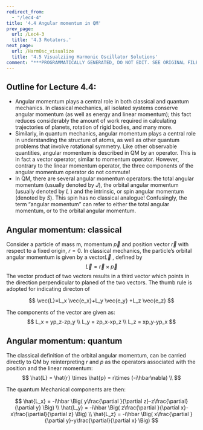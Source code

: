 ```yaml
---
redirect_from:
  - "/lec4-4"
title: '4.4 Angular momentum in QM'
prev_page:
  url: /Lec4-3
  title: '4.3 Rotators.'
next_page:
  url: /HarmOsc_visualize
  title: '4.5 Visualziing Harmonic Oscillator Solutions'
comment: "***PROGRAMMATICALLY GENERATED, DO NOT EDIT. SEE ORIGINAL FILES IN /content***"
---
```

## Outline for Lecture 4.4:  

- Angular momentum plays a central role in both classical and quantum mechanics. In classical mechanics, all isolated systems conserve angular momentum (as well as energy and linear momentum); this fact reduces considerably the amount of work required in calculating trajectories of planets, rotation of rigid bodies, and many more. 
- Similarly, in quantum mechanics, angular momentum plays a central role in understanding the structure of atoms, as well as other quantum problems that involve rotational symmetry. Like other observable quantities, angular momentum is described in QM by an operator. This is in fact a vector operator, similar to momentum operator. However, contrary to the linear momentum operator, the three components of the angular momentum operator do not commute!
- In QM, there are several angular momentum operators: the total angular momentum (usually denoted by $J$), the orbital angular momentum (usually denoted by $L$ ) and the intrinsic, or spin angular momentum (denoted by $S$). This spin has no classical analogue! Confusingly, the term “angular momentum” can refer to either the total angular momentum, or to the orbital angular momentum.



## Angular momentum: classical

Consider a particle of mass m, momentum $\vec{p}$ and position vector $\vec{r}$ with respect to a fixed origin, $r = 0$. In classical mechanics, the particle’s orbital angular momentum is given by a vector$\vec{L}$ , defined by
$$
\vec{L} = \vec{r}  \times \vec{p}
$$
The vector product of two vectors results in a third vector which points in the direction perpendicular to planed of the two vectors. The thumb rule is adopted for indicating directon of 


$$
\vec{L}=L_x \vec{e_x}+L_y \vec{e_y} +L_z \vec{e_z}
$$


 The components of the vector are given as:
$$
L_x = yp_z-zp_y \\
L_y = zp_x-xp_z \\
L_z = xp_y-yp_x
$$
## Angular momentum: quantum



The classical definition of the orbital angular momentum,  can be carried directly to QM by reinterpreting $r$ and $p$ as the operators associated with the position and the linear momentum:
$$
\hat{L} = \hat{r}  \times \hat{p} = r\times (-i\hbar\nabla) \\
$$

The quantum Mechanical components are then:

$$
\hat{L_x} = -i\hbar \Big( y\frac{\partial }{\partial z}-z\frac{\partial}{\partial y} \Big) \\
\hat{L_y} = -i\hbar \Big( z\frac{\partial }{\partial x}-x\frac{\partial}{\partial z} \Big) \\
\hat{L_z} = -i\hbar \Big( x\frac{\partial }{\partial y}-y\frac{\partial}{\partial x} \Big) 
$$

